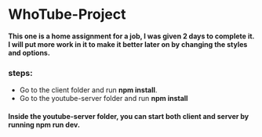 # WhoTube-Project

**This one is a home assignment for a job, I was given 2 days to complete it. I will put more work in it to make it better later on by changing the styles and options.**
### steps:

- Go to the client folder and run **npm install**.
- Go to the youtube-server folder and run **npm install**

#### Inside the youtube-server folder, you can start both client and server by running **npm run dev**.
